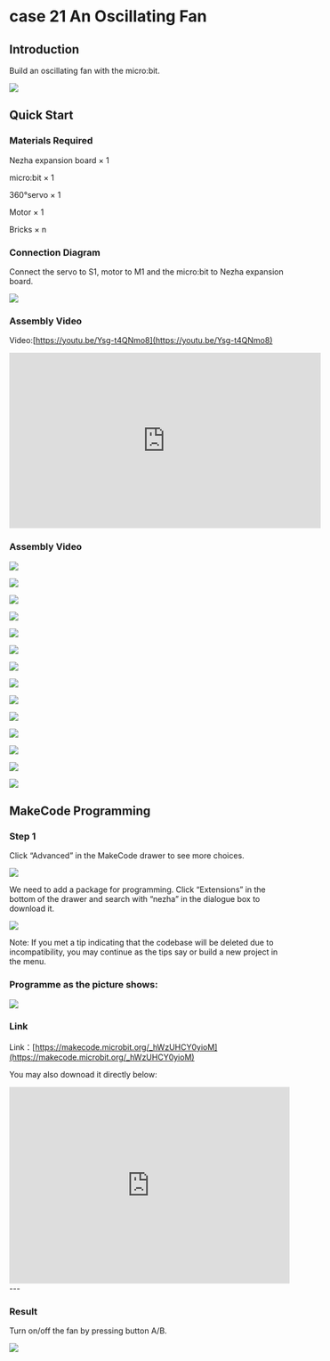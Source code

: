 # case 21 An Oscillating Fan

## Introduction
Build an oscillating fan with the micro:bit.

![](./images/case_21_01.png)

## Quick Start

### Materials Required

Nezha expansion board × 1

micro:bit × 1

360°servo × 1

Motor × 1

Bricks × n





### Connection Diagram

Connect the servo to S1, motor to M1 and the micro:bit to Nezha expansion board. 


![](./images/case_21_03.png)



### Assembly Video

Video:[https://youtu.be/Ysg-t4QNmo8](https://youtu.be/Ysg-t4QNmo8)

<iframe width="560" height="315" src="https://www.youtube.com/embed/Ysg-t4QNmo8" title="YouTube video player" frameborder="0" allow="accelerometer; autoplay; clipboard-write; encrypted-media; gyroscope; picture-in-picture" allowfullscreen></iframe>


### Assembly Video

![](./images/case_step_21_01.png)

![](./images/case_step_21_02.png)

![](./images/case_step_21_03.png)

![](./images/case_step_21_04.png)

![](./images/case_step_21_05.png)

![](./images/case_step_21_06.png)

![](./images/case_step_21_07.png)

![](./images/case_step_21_08.png)

![](./images/case_step_21_09.png)

![](./images/case_step_21_10.png)

![](./images/case_step_21_11.png)

![](./images/case_step_21_12.png)

![](./images/case_step_21_13.png)

![](./images/case_step_21_14.png)


## MakeCode Programming

### Step 1
Click “Advanced” in the MakeCode drawer to see more choices.

![](./images/case_01_10.png)

We need to add a package for programming. Click “Extensions” in the bottom of the drawer and search with “nezha” in the dialogue box to download it.

![](./images/case_03_09.png)


Note: If you met a tip indicating that the codebase will be deleted due to incompatibility, you may continue as the tips say or build a new project in the menu.


### Programme as the picture shows:


![](./images/case_21_17.png)



### Link
Link：[https://makecode.microbit.org/_hWzUHCY0yioM](https://makecode.microbit.org/_hWzUHCY0yioM)

You may also downoad it directly below:


<div style="position:relative;height:0;padding-bottom:70%;overflow:hidden;"><iframe style="position:absolute;top:0;left:0;width:100%;height:100%;" src="https://makecode.microbit.org/#pub:_hWzUHCY0yioM" frameborder="0" sandbox="allow-popups allow-forms allow-scripts allow-same-origin"></iframe></div>  
---


### Result
Turn on/off the fan by pressing button A/B.

![](./images/case-gif-21.gif)
